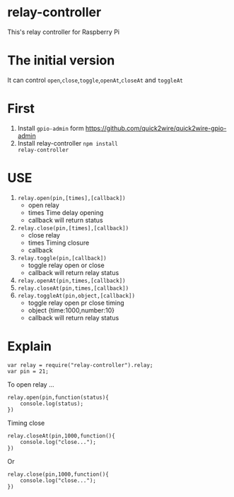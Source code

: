 relay-controller
================

This's relay controller for Raspberry Pi

The initial version
====================

It can control <code>open</code>,<code>close</code>,<code>toggle</code>,<code>openAt</code>,<code>closeAt</code> and <code>toggleAt</code>

First
==================
1. Install <code>gpio-admin</code> form https://github.com/quick2wire/quick2wire-gpio-admin
2. Install relay-controller <code>npm install relay-controller</code>

USE
=================
1. <code>relay.open(pin,[times],[callback])</code>
	+ open relay 
	+ times Time delay opening
	+ callback will return status
2. <code>relay.close(pin,[times],[callback])</code>
	+ close relay
	+ times Timing closure
	+ callback
3. <code>relay.toggle(pin,[callback])</code>
	+ toggle relay open or close
	+ callback will return relay status
4. <code>relay.openAt(pin,times,[callback])</code>
5. <code>relay.closeAt(pin,times,[callback])</code>
6. <code>relay.toggleAt(pin,object,[callback])</code>
	+ toggle relay open pr close timing 
	+ object {time:1000,number:10}
	+ callback will return relay status
	
Explain
======================
```
var relay = require("relay-controller").relay;
var pin = 21;
```

To open relay ...

```
relay.open(pin,function(status){
	console.log(status);
})
```

Timing close
 
```
relay.closeAt(pin,1000,function(){
	console.log("close...");
})
``` 

Or

```
relay.close(pin,1000,function(){
	console.log("close...");
})
```

